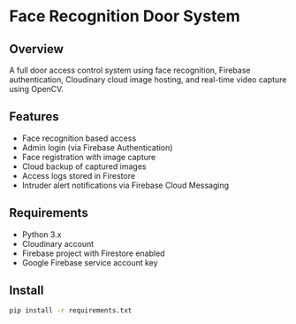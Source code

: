 # Face Recognition Door System

## Overview
A full door access control system using face recognition, Firebase authentication, Cloudinary cloud image hosting, and real-time video capture using OpenCV.

## Features
- Face recognition based access
- Admin login (via Firebase Authentication)
- Face registration with image capture
- Cloud backup of captured images
- Access logs stored in Firestore
- Intruder alert notifications via Firebase Cloud Messaging

## Requirements

- Python 3.x
- Cloudinary account
- Firebase project with Firestore enabled
- Google Firebase service account key

## Install

```bash
pip install -r requirements.txt
